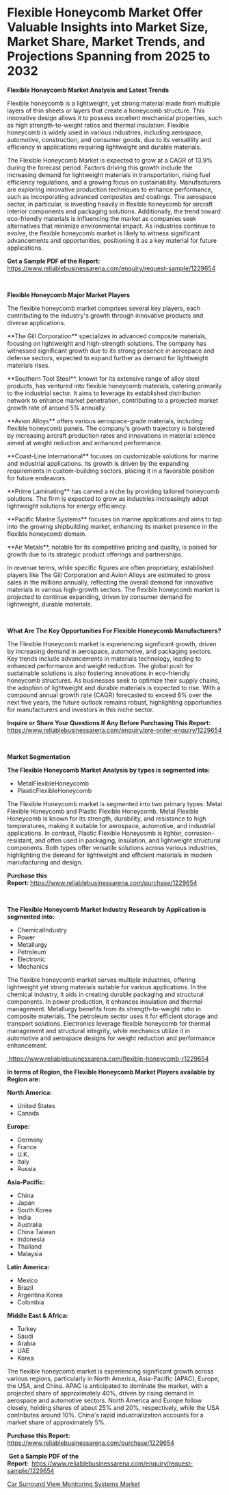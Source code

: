 <p><h1>Flexible Honeycomb Market Offer Valuable Insights into Market Size, Market Share, Market Trends, and Projections Spanning from 2025 to 2032</h1></p><p><strong>Flexible Honeycomb Market Analysis and Latest Trends</strong></p>
<p><p>Flexible honeycomb is a lightweight, yet strong material made from multiple layers of thin sheets or layers that create a honeycomb structure. This innovative design allows it to possess excellent mechanical properties, such as high strength-to-weight ratios and thermal insulation. Flexible honeycomb is widely used in various industries, including aerospace, automotive, construction, and consumer goods, due to its versatility and efficiency in applications requiring lightweight and durable materials.</p><p>The Flexible Honeycomb Market is expected to grow at a CAGR of 13.9% during the forecast period. Factors driving this growth include the increasing demand for lightweight materials in transportation, rising fuel efficiency regulations, and a growing focus on sustainability. Manufacturers are exploring innovative production techniques to enhance performance, such as incorporating advanced composites and coatings. The aerospace sector, in particular, is investing heavily in flexible honeycomb for aircraft interior components and packaging solutions. Additionally, the trend toward eco-friendly materials is influencing the market as companies seek alternatives that minimize environmental impact. As industries continue to evolve, the flexible honeycomb market is likely to witness significant advancements and opportunities, positioning it as a key material for future applications.</p></p>
<p><strong>Get a Sample PDF of the Report:&nbsp;</strong> <a href="https://www.reliablebusinessarena.com/enquiry/request-sample/1229654?utm_campaign=2330&utm_medium=2&utm_source=Github&utm_content=ia&utm_term=02032025&utm_id=flexible-honeycomb">https://www.reliablebusinessarena.com/enquiry/request-sample/1229654</a></p>
<p>&nbsp;</p>
<p><strong>Flexible Honeycomb Major Market Players</strong></p>
<p><p>The flexible honeycomb market comprises several key players, each contributing to the industry's growth through innovative products and diverse applications. </p><p>**The Gill Corporation** specializes in advanced composite materials, focusing on lightweight and high-strength solutions. The company has witnessed significant growth due to its strong presence in aerospace and defense sectors, expected to expand further as demand for lightweight materials rises.</p><p>**Southern Tool Steel**, known for its extensive range of alloy steel products, has ventured into flexible honeycomb materials, catering primarily to the industrial sector. It aims to leverage its established distribution network to enhance market penetration, contributing to a projected market growth rate of around 5% annually.</p><p>**Avion Alloys** offers various aerospace-grade materials, including flexible honeycomb panels. The company's growth trajectory is bolstered by increasing aircraft production rates and innovations in material science aimed at weight reduction and enhanced performance.</p><p>**Coast-Line International** focuses on customizable solutions for marine and industrial applications. Its growth is driven by the expanding requirements in custom-building sectors, placing it in a favorable position for future endeavors.</p><p>**Prime Laminating** has carved a niche by providing tailored honeycomb solutions. The firm is expected to grow as industries increasingly adopt lightweight solutions for energy efficiency.</p><p>**Pacific Marine Systems** focuses on marine applications and aims to tap into the growing shipbuilding market, enhancing its market presence in the flexible honeycomb domain.</p><p>**Air Metals**, notable for its competitive pricing and quality, is poised for growth due to its strategic product offerings and partnerships.</p><p>In revenue terms, while specific figures are often proprietary, established players like The Gill Corporation and Avion Alloys are estimated to gross sales in the millions annually, reflecting the overall demand for innovative materials in various high-growth sectors. The flexible honeycomb market is projected to continue expanding, driven by consumer demand for lightweight, durable materials.</p></p>
<p>&nbsp;</p>
<p><strong>What Are The Key Opportunities For Flexible Honeycomb Manufacturers?</strong></p>
<p><p>The Flexible Honeycomb market is experiencing significant growth, driven by increasing demand in aerospace, automotive, and packaging sectors. Key trends include advancements in materials technology, leading to enhanced performance and weight reduction. The global push for sustainable solutions is also fostering innovations in eco-friendly honeycomb structures. As businesses seek to optimize their supply chains, the adoption of lightweight and durable materials is expected to rise. With a compound annual growth rate (CAGR) forecasted to exceed 6% over the next five years, the future outlook remains robust, highlighting opportunities for manufacturers and investors in this niche sector.</p></p>
<p><strong>Inquire or Share Your Questions If Any Before Purchasing This Report:</strong> <a href="https://www.reliablebusinessarena.com/enquiry/pre-order-enquiry/1229654?utm_campaign=2330&utm_medium=2&utm_source=Github&utm_content=ia&utm_term=02032025&utm_id=flexible-honeycomb">https://www.reliablebusinessarena.com/enquiry/pre-order-enquiry/1229654</a></p>
<p>&nbsp;</p>
<p><strong>Market Segmentation</strong></p>
<p><strong>The Flexible Honeycomb Market Analysis by types is segmented into:</strong></p>
<p><ul><li>MetalFlexibleHoneycomb</li><li>PlasticFlexibleHoneycomb</li></ul></p>
<p><p>The Flexible Honeycomb market is segmented into two primary types: Metal Flexible Honeycomb and Plastic Flexible Honeycomb. Metal Flexible Honeycomb is known for its strength, durability, and resistance to high temperatures, making it suitable for aerospace, automotive, and industrial applications. In contrast, Plastic Flexible Honeycomb is lighter, corrosion-resistant, and often used in packaging, insulation, and lightweight structural components. Both types offer versatile solutions across various industries, highlighting the demand for lightweight and efficient materials in modern manufacturing and design.</p></p>
<p><strong>Purchase this Report:&nbsp;</strong><a href="https://www.reliablebusinessarena.com/purchase/1229654?utm_campaign=2330&utm_medium=2&utm_source=Github&utm_content=ia&utm_term=02032025&utm_id=flexible-honeycomb">https://www.reliablebusinessarena.com/purchase/1229654</a></p>
<p>&nbsp;</p>
<p><strong>The Flexible Honeycomb Market Industry Research by Application is segmented into:</strong></p>
<p><ul><li>ChemicalIndustry</li><li>Power</li><li>Metallurgy</li><li>Petroleum</li><li>Electronic</li><li>Mechanics</li></ul></p>
<p><p>The flexible honeycomb market serves multiple industries, offering lightweight yet strong materials suitable for various applications. In the chemical industry, it aids in creating durable packaging and structural components. In power production, it enhances insulation and thermal management. Metallurgy benefits from its strength-to-weight ratio in composite materials. The petroleum sector uses it for efficient storage and transport solutions. Electronics leverage flexible honeycomb for thermal management and structural integrity, while mechanics utilize it in automotive and aerospace designs for weight reduction and performance enhancement.</p></p>
<p><a href="https://www.reliablebusinessarena.com/flexible-honeycomb-r1229654?utm_campaign=2330&utm_medium=2&utm_source=Github&utm_content=ia&utm_term=02032025&utm_id=flexible-honeycomb">&nbsp;https://www.reliablebusinessarena.com/flexible-honeycomb-r1229654</a></p>
<p><strong>In terms of Region, the Flexible Honeycomb Market Players available by Region are:</strong></p>
<p>
    <p> <strong> North America: </strong>
        <ul>
            <li>United States</li>
            <li>Canada</li>
        </ul>
        </p> 
    <p> <strong> Europe: </strong>
        <ul>
            <li>Germany</li>
            <li>France</li>
            <li>U.K.</li>
            <li>Italy</li>
            <li>Russia</li>
        </ul>
        </p> 
    <p> <strong> Asia-Pacific: </strong>
        <ul>
            <li>China</li>
            <li>Japan</li>
            <li>South Korea</li>
            <li>India</li>
            <li>Australia</li>
            <li>China Taiwan</li>
            <li>Indonesia</li>
            <li>Thailand</li>
            <li>Malaysia</li>
        </ul>
        </p> 
    <p> <strong> Latin America: </strong>
        <ul>
            <li>Mexico</li>
            <li>Brazil</li>
            <li>Argentina Korea</li>
            <li>Colombia</li>
        </ul>
        </p> 
    <p> <strong> Middle East & Africa: </strong>
        <ul>
            <li>Turkey</li>
            <li>Saudi</li>
            <li>Arabia</li>
            <li>UAE</li>
            <li>Korea</li>
        </ul>
    </p>
    </p>
<p><p>The flexible honeycomb market is experiencing significant growth across various regions, particularly in North America, Asia-Pacific (APAC), Europe, the USA, and China. APAC is anticipated to dominate the market, with a projected share of approximately 40%, driven by rising demand in aerospace and automotive sectors. North America and Europe follow closely, holding shares of about 25% and 20%, respectively, while the USA contributes around 10%. China's rapid industrialization accounts for a market share of approximately 5%.</p></p>
<p><strong>Purchase this Report: </strong><a href="https://www.reliablebusinessarena.com/purchase/1229654?utm_campaign=2330&utm_medium=2&utm_source=Github&utm_content=ia&utm_term=02032025&utm_id=flexible-honeycomb">https://www.reliablebusinessarena.com/purchase/1229654</a></p>
<p>&nbsp;<strong>Get a Sample PDF of the Report:&nbsp;&nbsp;</strong><a href="https://www.reliablebusinessarena.com/enquiry/request-sample/1229654?utm_campaign=2330&utm_medium=2&utm_source=Github&utm_content=ia&utm_term=02032025&utm_id=flexible-honeycomb">https://www.reliablebusinessarena.com/enquiry/request-sample/1229654</a></p>
<p><strong></strong></p>
<p><p><a href="https://github.com/manesros8/Market-Research-Report-List-1/blob/main/car-surround-view-monitoring-systems-market.md?utm_campaign=2330&utm_medium=2&utm_source=Github&utm_content=ia&utm_term=02032025&utm_id=flexible-honeycomb">Car Surround View Monitoring Systems Market</a></p></p>